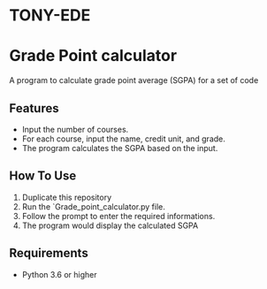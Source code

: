 # TONY-EDE 
# Grade Point calculator 

A program to calculate grade point average (SGPA) for a set of code

## Features

- Input the number of courses. 
- For each course, input the name, credit unit, and grade. 
- The program calculates the SGPA based on the input. 

## How To Use

1. Duplicate this repository 
2. Run the `Grade_point_calculator.py file. 
3. Follow the prompt to enter the required informations. 
4. The program would display the calculated SGPA

## Requirements 

- Python 3.6 or higher 

